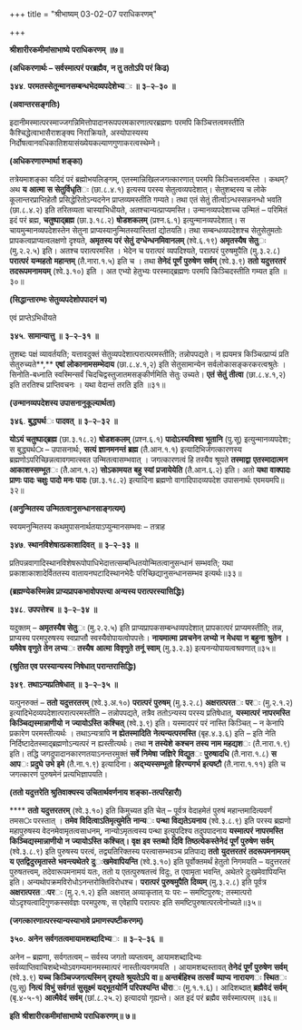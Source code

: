 +++
title = "श्रीभाष्यम् 03-02-07 पराधिकरणम्"

+++
<div claऽऽ="elementor-widget-container">

**श्रीशारीरकमीमांसाभाष्ये** **पराधिकरणम्** **॥७॥**

**(अधिकरणार्थः – सर्वस्मात्परं परब्रह्मैव, न तु ततोऽपि परं किढ)**

**३४४**. **परमतस्सेतून्मानसम्बन्धभेदव्यपदेशेभ्य**ः **॥** **३**–**२**–**३०** **॥**

**(अवान्तरसङ्गतिः)**

इदानीमस्मात्परस्माज्जगन्निमित्तोपादानरूपपरमकारणात्परब्रह्मणः परमपि किञ्चित्तत्वमस्तीति कैश्चिद्धेत्वाभासैराशङ्क्य निराक्रियते, अस्योपास्यस्य निर्दोषत्वानवधिकातिशयासंख्येयकल्याणगुणाकरत्वस्थेम्ने।

**(अधिकरणारम्भार्था शङ्का)**

तत्रेयमाशङ्का यदिदं परं ब्रह्मोभयलिङ्गम्, एतस्मान्निखिलजगत्कारणात् परमपि किञ्चित्तत्वमस्ति । कथम्? अथ **य** **आत्मा** **स** **सेतुर्विधृति**ः (छा.८.४.१) इत्यस्य परस्य सेतुत्वव्यपदेशात्। सेतुशब्दस्य च लोके कूलान्तरप्राप्तिहेतौ प्रसिद्धेरितोऽन्यदनेन प्राप्तव्यमस्तीति गम्यते। तथा एतं सेतुं तीर्त्वाऽन्धस्सन्ननन्धो भवति (छा.८.४.२) इति तरितव्यता चास्याभिधीयते, अतश्चान्यत्प्राप्यमस्ति। उन्मानव्यपदेशाच्च उन्मितं – परिमितं इदं परं ब्रह्म, **चतुष्पाद्ब्रह्म** (छा.३.१८.२) **षोडशकलम्** (प्रश्न.६.१) इत्युन्मानव्यपदेशात्। स चायमुन्मानव्यपदेशस्तेन सेतुना प्राप्यस्यानुन्मितस्यास्तितां द्योतयति। तथा सम्बन्धव्यपदेशश्च सेतुसेतुमतोः प्रापकत्वप्राप्यत्वलक्षणो दृश्यते, **अमृतस्य** **परं** **सेतुं** **दग्धेन्धनमिवानलम्** (श्वे.६.१९) **अमृतस्यैष** **सेतु**ः (मु.२.२.५) इति। अतश्च परात्परमस्ति । भेदेन च परात्परं व्यपदिश्यते,
परात्परं पुरुषमुपैति (मु.३.२.८) **परात्परं** **यन्महतो** **महान्तम्** (तै.नारा.१.५) इति च । तथा **तेनेदं** **पूर्णं** **पुरुषेण** **सर्वम्** (श्वे.३.९) **ततो** **यदुत्तरतरं** **तदरूपमनामयम्** (श्वे.३.१०) इति । अत एभ्यो हेतुभ्यः परस्माद्ब्रह्मणः परमपि किञ्चिदस्तीति गम्यत इति ॥३०॥

**(सिद्धान्तारम्भः सेतुव्यपदेशोपपादनं च)**

एवं प्राप्तेऽभिधीयते

**३४५**. **सामान्यात्तु** **॥** **३**–**२**–**३१** **॥**

तुशब्दः पक्षं व्यावर्तयति; यत्तावदुक्तं सेतुव्यपदेशात्परात्परमस्तीति; तन्नोपपद्यते। न ह्ययमत्र किञ्चित्प्राप्यं प्रति सेतुरुच्यते**,** **एषां** **लोकानामसम्भेदाय** (छा.८.४.१,२) इति सेतुसामान्येन सर्वलोकासङ्करकरत्वश्रुतेः । सिनोति-बध्नाति स्वस्मिन्सर्वं
चिदचिद्वस्तुजातमसङ्कीर्णमिति सेतुः उच्यते। **एतं** **सेतुं** **तीत्वा** (छा.८.४.१,२) इति तरतिश्च प्राप्तिवचनः । यथा वेदान्तं तरति इति ॥३१॥

**(उन्मानव्यपदेशस्य उपासनानुकूल्यार्थता)**

**३४६**. **बुद्ध्यर्थ**ः **पादवत्** **॥** **३**–**२**–**३२** **॥**

**योऽयं** **चतुष्पाद्ब्रह्म** (छा.३.१८.२) **षोडशकलम्** (प्रश्न.६.१) **पादोऽस्यविश्वा** **भूतानि** (पु.सू) इत्युन्मानव्यपदेशः; स बुद्ध्यर्थ**ः** – उपासनार्थः, **सत्यं** **ज्ञानमनन्तं** **ब्रह्म** (तै.आन.१.१) इत्यादिभिर्जगत्कारणस्य ब्रह्मणोऽपरिच्छिन्नत्वावगमात्स्वत उन्मितत्वासम्भवात् । जगत्कारणत्वं हि तस्यैव श्रूयते **तस्माद्वा** **एतस्मादात्मन** **आकाशस्सम्भूत**ः (तै.आन.१.२) **सोऽकामयत** **बहु** **स्यां** **प्रजायेयेति** (तै.आन.६.२) इति। अतो **यथा** **वाक्पादः** **प्राणः** **पादः** **चक्षुः** **पादो** **मनः** **पादः** (छा.३.१८.२) इत्यादिना ब्रह्मणो वागादिपादव्यपदेश उपासनार्थः एवमयमपि॥३२॥

**(अनुन्मितस्य उन्मितत्वानुसन्धानसाङ्गत्यम्)**

स्वयमनुन्मितस्य कथमुपासनार्थतयाऽप्युन्मानसम्भवः – तत्राह

**३४७**. **स्थानविशेषात्प्रकाशादिवत्** **॥** **३**–**२**–**३३** **॥**

प्रतिपन्नवागादिस्थानविशेषरूपोपाधिभेदात्तत्सम्बन्धितयोन्मितत्वानुसन्धानं सम्भवति; यथा प्रकाशाकाशादेर्विततस्य वातायनघटादिस्थानभेदैः परिच्छिद्यानुसन्धानसम्भव इत्यर्थः॥३३॥

**(ब्रह्मण्येकस्मिन्नेव प्राप्यप्रापकभावोपपत्त्या अन्यस्य परात्परस्यासिद्धिः)**

**३४८**. **उपपत्तेश्च** **॥** **३**–**२**–**३४** **॥**

यदुक्तम् – **अमृतस्यैष** **सेतु**ः (मु.२.२.५) इति प्राप्यप्रापकसम्बन्धव्यपदेशात् प्रापकात्परं प्राप्यमस्तीति; तन्न, प्राप्यस्य परमपुरुषस्य स्वप्राप्तौ स्वस्यैवोपायत्वोपपत्तेः।
**नायमात्मा** **प्रवचनेन** **लभ्यो** **न** **मेधया** **न** **बहुना** **श्रुतेन** **।** **यमैवेष** **वृणुते** **तेन** **लभ्य**ः **तस्यैष** **आत्मा** **विवृणुते** **तनूं** **स्वाम्** (मु.३.२.३) इत्यनन्योपायत्वश्रवणात्॥३५॥

**(श्रुतित एव परस्यान्यस्य निषेधात् परान्तरासिद्धिः)**

**३४९**. **तथाऽन्यप्रतिषेधात्** **॥** **३**–**२**–**३५** **॥**

यत्पुनरुक्तं – **ततो** **यदुत्तरतरम्** (श्वे.३.अ.१०) **परात्परं** **पुरुषम्** (मु.३.२.८) **अक्षरात्परत**ः **पर**ः (मु.२.१.२) इत्यादिभेदव्यपदेशात्परात्परमस्तीति – तन्नोपपद्यते, तत्रैव ततोऽन्यस्य परस्य प्रतिषेधात्, **यस्मात्परं** **नापरमस्ति** **किञ्चिद्यस्मान्नाणीयो** **न** **ज्यायोऽस्ति** **कश्चित्** (श्वे.३.९) इति। यस्मादपरं परं नास्ति किञ्चित् – न केनापि प्रकारेण परमस्तीत्यर्थः ।
तथाऽन्यत्रापि **न** **ह्येतस्मादिति** **नेत्यन्यत्परमस्ति** (बृह.४.३.६) इति – इति नेति निर्दिष्टादेतस्माद्ब्रह्मणोऽन्यत्परं न ह्यस्तीत्यर्थः। तथा **न** **तस्येशे** **कश्चन** **तस्य** **नाम** **महद्यश**ः (तै.नारा.१.९) इति। तद्धि जगदुपादानकारणतयाऽनन्तरमुक्तं **सर्वे** **निमेषा** **जज्ञिरे** **विद्युत**ः **पुरुषादधि** (तै.नारा.१.८) **स** **आप**ः **प्रदुघे** **उभे** **इमे** (तै.ना.१.९) इत्यादिना।
**अद्भ्यस्सम्भूतो** **हिरण्यगर्भ** **इत्यष्टौ** (तै.नारा.१.११) इति च जगत्कारणं पुरुषमेनं प्रत्यभिज्ञापयति।

**(ततो यदुत्तरेति श्रुतिवाक्यस्य उचितार्थवर्णनाय शङ्का-तत्परिहारौ)**

**** **ततो** **यदुत्तरतरम्** (श्वे.३.१०) इति किमुच्यत इति चेत् – पूर्वत्र वेदाहमेतं पुरुषं महान्तमादित्यवर्णं तमस**ः** परस्तात् । **तमेव** **विदित्वाऽतिमृत्युमेति** **नान्य**ः **पन्था** **विद्यतेऽयनाय** (श्वे.३.८.९) इति परस्य ब्रह्मणो महापुरुषस्य वेदनमेवामृतत्वसाधनम्, नान्योऽमृतत्वस्य पन्था इत्युपदिश्य तदुपपादनाय **यस्मात्परं** **नापरमस्ति** **किञ्चिद्यस्मान्नाणीयो** **न** **ज्यायोऽस्ति** **कश्चित्।** **वृक्ष** **इव** **स्तब्घो** **दिवि** **तिष्ठत्येकस्तेनेदं** **पूर्णं** **पुरुषेण** **सर्वम्** (श्वे.३.८.९) इति पुरुषस्य परत्वं, तद्व्यतिरिक्तस्य परत्वासम्भवञ्च प्रतिपाद्य **ततो** **युदत्तरतरं** **तदरूपमनामयम्** **य** **एतद्विदुरमृतास्ते** **भवन्त्यथेतरे** **दु**ः**खमेवापियन्ति** (श्वे.३.१०) इति पूर्वोक्तमर्थं हेतुतो निगमयति – यदुत्तरतरं पुरुषतत्त्वम्, तदेवारूपमनामयं यतः, ततो य एतत्पुरुषतत्त्वं विदुः, त एवामृता भवन्ति, अथेतरे दुःखमेवापियन्ति इति। अन्यथोपक्रमविरोधोऽनन्तरोक्तिविरोधश्च। **परात्परं** **पुरुषमुपैति** **दिव्यम्** (मु.३.२.८) इति पूर्वत्र **अक्षरात्परत**ः**पर**ः (मु.२.१.२) इति अक्षरात् अव्याकृतात् यः परः – समष्टिपुरुषः; तस्मात्परो योऽदृश्यत्वादिगुणकस्सर्वज्ञः परमपुरुषः, स एवेहापि परात्परः इति समष्टिपुरुषात्परत्वेनोच्यते॥३५॥

**(जगत्कारणात्परस्यान्यस्याभावे प्रमाणस्पष्टीकरणम्)**

**३५०**. **अनेन** **सर्वगतत्वमायामशब्दादिभ्य**ः **॥** **३**–**२**–**३६** **॥**

अनेन – ब्रह्मणा, सर्वगतत्वम् – सर्वस्य जगतो व्यप्तत्वम्, आयामशब्दादिभ्यः सर्वव्याप्तिवाचिशब्देभ्योऽवगम्यमानमस्मात्परं नास्तीत्यवगमयति । आयामशब्दस्तावत् **तेनेदं** **पूर्णं** **पुरुषेण** **सर्वम्** (श्वे.३.९) **यच्च** **किञ्चिज्जगत्यस्मिन्** **दृश्यते** **श्रूयतेऽपि** **वा॥** **अन्तर्बहिश्च** **तत्सर्वं** **व्याप्य** **नारायण**ः **स्थित**ः (पु.सू) **नित्यं** **विभुं** **सर्वगतं** **सुसूक्ष्मं** **यद्भूतयोर्नि** **परिपश्यन्ति** **धीरा**ः (मु.१.१.६)। आदिशब्दात् **ब्रह्मैवेदं** **सर्वम्** (बृ.४-५-१) **आत्मैवेदं** **सर्वम्** (छां.८.२५.२) इत्यादयो गृह्यन्ते। अत इदं परं ब्रह्मैव सर्वस्मात्परम् ॥३६॥

**इति** **श्रीशारीरकमीमांसाभाष्ये** **पराधिकरणम्॥** **७॥**

</div>
